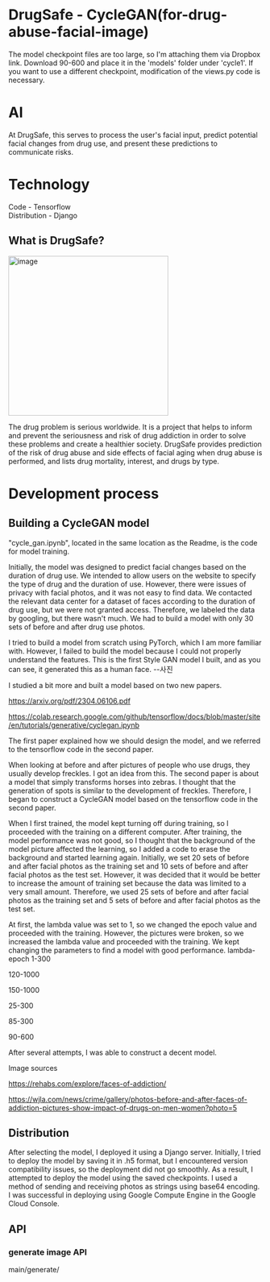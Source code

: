 # DrugSafe - CycleGAN(for-drug-abuse-facial-image)
The model checkpoint files are too large, so I'm attaching them via Dropbox link. Download 90-600 and place it in the 'models' folder under 'cycle1'. If you want to use a different checkpoint, modification of the views.py code is necessary.


# AI

At DrugSafe, this serves to process the user's facial input, predict potential facial changes from drug use, and present these predictions to communicate risks.

# Technology
Code - Tensorflow </br>
Distribution - Django </br>


## What is DrugSafe?
<img width="317" alt="image" src="https://github.com/hyeok55/solution_challenge_2024/assets/67605795/481a7265-2721-4f0c-8cec-b8a4d4445c10">


The drug problem is serious worldwide. It is a project that helps to inform and prevent the seriousness and risk of drug addiction in order to solve these problems and create a healthier society. DrugSafe provides prediction of the risk of drug abuse and side effects of facial aging when drug abuse is performed, and lists drug mortality, interest, and drugs by type.


# Development process
## Building a CycleGAN model
"cycle_gan.ipynb", located in the same location as the Readme, is the code for model training.

Initially, the model was designed to predict facial changes based on the duration of drug use. We intended to allow users on the website to specify the type of drug and the duration of use. However, there were issues of privacy with facial photos, and it was not easy to find data. We contacted the relevant data center for a dataset of faces according to the duration of drug use, but we were not granted access. Therefore, we labeled the data by googling, but there wasn't much. We had to build a model with only 30 sets of before and after drug use photos.

I tried to build a model from scratch using PyTorch, which I am more familiar with. However, I failed to build the model because I could not properly understand the features. This is the first Style GAN model I built, and as you can see, it generated this as a human face.
--사진

I studied a bit more and built a model based on two new papers.

https://arxiv.org/pdf/2304.06106.pdf

https://colab.research.google.com/github/tensorflow/docs/blob/master/site/en/tutorials/generative/cyclegan.ipynb

The first paper explained how we should design the model, and we referred to the tensorflow code in the second paper.

When looking at before and after pictures of people who use drugs, they usually develop freckles. I got an idea from this. The second paper is about a model that simply transforms horses into zebras. I thought that the generation of spots is similar to the development of freckles. Therefore, I began to construct a CycleGAN model based on the tensorflow code in the second paper.

When I first trained, the model kept turning off during training, so I proceeded with the training on a different computer. After training, the model performance was not good, so I thought that the background of the model picture affected the learning, so I added a code to erase the background and started learning again. Initially, we set 20 sets of before and after facial photos as the training set and 10 sets of before and after facial photos as the test set. However, it was decided that it would be better to increase the amount of training set because the data was limited to a very small amount. Therefore, we used 25 sets of before and after facial photos as the training set and 5 sets of before and after facial photos as the test set.

At first, the lambda value was set to 1, so we changed the epoch value and proceeded with the training. However, the pictures were broken, so we increased the lambda value and proceeded with the training. We kept changing the parameters to find a model with good performance.
lambda-epoch
1-300

120-1000

150-1000

25-300

85-300

90-600

After several attempts, I was able to construct a decent model.

Image sources

https://rehabs.com/explore/faces-of-addiction/

https://wjla.com/news/crime/gallery/photos-before-and-after-faces-of-addiction-pictures-show-impact-of-drugs-on-men-women?photo=5

## Distribution
After selecting the model, I deployed it using a Django server. Initially, I tried to deploy the model by saving it in .h5 format, but I encountered version compatibility issues, so the deployment did not go smoothly. As a result, I attempted to deploy the model using the saved checkpoints. I used a method of sending and receiving photos as strings using base64 encoding. I was successful in deploying using Google Compute Engine in the Google Cloud Console.


## API
### generate image API
main/generate/ 


